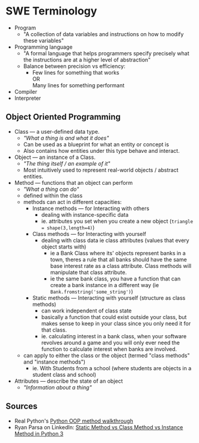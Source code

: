# SWE Terminology

- Program  
    - "A collection of data variables and instructions on how to modify these variables"
- Programming language
    - "A formal language that helps programmers specify precisely what the instructions are at a higher level of abstraction"
    - Balance between precision vs efficiency:
        - Few lines for something that works  
        OR  
        Many lines for something performant
- Compiler
- Interpreter

## Object Oriented Programming

- Class &#8212; a user-defined data type.
    - *"What a thing is and what it does"*
    - Can be used as a blueprint for what an entity or concept is
    - Also contains how entities under this type behave and interact.
- Object &#8212; an instance of a Class.
    - *"The thing itself / an example of it"*
    - Most intuitively used to represent real-world objects / abstract entities.
- Method &#8212; functions that an object can perform
    - *"What a thing can do"*
    - defined within the class
    - methods can act in different capacities:
        - Instance methods &#8212; for Interacting with others
            - dealing with instance-specific data
            - ie. attributes you set when you create a new object (`triangle = shape(3,length=4)`)
        - Class methods &#8212; for Interacting with yourself
            - dealing with class data ie class attributes (values that every object starts with)
                - ie a Bank Class where its' objects represent banks in a town, theres a rule that all banks should have the same base interest rate as a class attribute. Class methods will manipulate that class attribute.
                - ie the same bank class, you have a function that can create a bank instance in a different way (ie `Bank.fromstring('some_string')`)
        - Static methods &#8212; Interacting with yourself (structure as class methods)
            - can work independent of class state
            - basically a function that could exist outside your class, but makes sense to keep in your class since you only need it for that class.
            - ie. calculating interest in a bank class, when your software revolves around a game and you will only ever need the function to calculate interest when banks are involved.
    - can apply to either the class or the object (termed "class methods" and "instance methods")
        - ie. With Students from a school (where students are objects in a student class and school)
- Attributes &#8212; describe the state of an object
    - *"Information about a thing"*

## Sources

- Real Python's [Python OOP method walkthrough](https://realpython.com/instance-class-and-static-methods-demystified/)
- Ryan Parsa on LinkedIn: [Static Method vs Class Method vs Instance Method in Python 3](https://www.linkedin.com/pulse/static-method-vs-class-instance-python-3-ryan-parsa-kvgdc)
